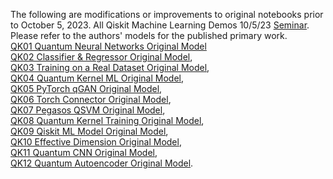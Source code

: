 The following are modifications or improvements to original notebooks prior to October 5, 2023.
All Qiskit Machine Learning Demos 10/5/23 [Seminar](https://www.chemicalqdevice.com/all-ibm-qiskit-machine-learning-tutorials-seminar). <br>
Please refer to the authors' models for the published primary work.<br>
[QK01 Quantum Neural Networks Original Model](https://github.com/qiskit-community/qiskit-machine-learning/blob/stable/0.6/docs/tutorials/01_neural_networks.ipynb)<br>
[QK02 Classifier & Regressor Original Model](https://github.com/qiskit-community/qiskit-machine-learning/blob/stable/0.6/docs/tutorials/02_neural_network_classifier_and_regressor.ipynb),<br>
[QK03 Training on a Real Dataset Original Model](https://github.com/qiskit-community/qiskit-machine-learning/blob/stable/0.6/docs/tutorials/02a_training_a_quantum_model_on_a_real_dataset.ipynb),<br>
[QK04 Quantum Kernel ML Original Model](https://github.com/qiskit-community/qiskit-machine-learning/blob/stable/0.6/docs/tutorials/03_quantum_kernel.ipynb),<br>
[QK05 PyTorch qGAN Original Model](https://github.com/qiskit-community/qiskit-machine-learning/blob/stable/0.6/docs/tutorials/04_torch_qgan.ipynb),<br>
[QK06 Torch Connector Original Model](https://github.com/qiskit-community/qiskit-machine-learning/blob/stable/0.6/docs/tutorials/05_torch_connector.ipynb),<br>
[QK07 Pegasos QSVM Original Model](https://github.com/qiskit-community/qiskit-machine-learning/blob/stable/0.6/docs/tutorials/07_pegasos_qsvc.ipynb),<br>
[QK08 Quantum Kernel Training Original Model](https://github.com/qiskit-community/qiskit-machine-learning/blob/stable/0.6/docs/tutorials/08_quantum_kernel_trainer.ipynb),<br>
[QK09 Qiskit ML Model Original Model](https://github.com/qiskit-community/qiskit-machine-learning/blob/stable/0.6/docs/tutorials/09_saving_and_loading_models.ipynb),<br>
[QK10 Effective Dimension Original Model](https://github.com/qiskit-community/qiskit-machine-learning/blob/stable/0.6/docs/tutorials/10_effective_dimension.ipynb),<br>
[QK11 Quantum CNN Original Model](https://github.com/qiskit-community/qiskit-machine-learning/blob/stable/0.6/docs/tutorials/11_quantum_convolutional_neural_networks.ipynb),<br>
[QK12 Quantum Autoencoder Original Model](https://github.com/qiskit-community/qiskit-machine-learning/blob/stable/0.6/docs/tutorials/12_quantum_autoencoder.ipynb). <br>
